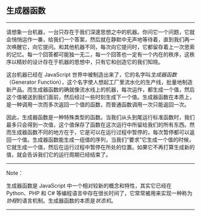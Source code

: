 ## 生成器函数

---

请想象一台机器，一台只存在于我们深邃思想之中的机器。你问它一个问题，它就会悄悄运作一番，给我们一个答案，然后就在静默中无声地等待着，直到我们再一次唤醒它，向它提问。和其他机器不同，每次向它提问时，它都留存着上一次思索的记忆。每一个回答都可能独一无二，每一个回答也一定有一个内在的秩序，这秩序以精妙的设计存在于机器的思想中，只有它和创造它的我们知晓。

这台机器已经在 JavaScript 世界中被制造出来了，它的名字叫*生成器函数*（Generator Function），这个名字使人想起工厂里流水化的生产线，批量地制造新产品。而生成器函数的确就像流水线上的机器，每次运作，都生成一个值，然后这个值被送到我们面前，然后经过一些时刻生成下一个值。生成器函数在本质上，是一种调用一次而多次返回一个值的函数，而普通函数调用一次只能返回一次。

因此，生成器函数是一种特殊类型的函数。当我们从头到尾运行标准函数时，我们最多只会得到一次值，这个值保存了函数在这次运行中所留给我们的所有东西。然而生成器函数不同的地方在于，它是可以在运行过程中暂停的，每次暂停都可以返回一个值。生成器函数能生成一组值的序列，当我们“要求”它生成一个值的时候，它就生成一个值，然后在运行过程中暂停在所处的位置。如果它不再打算生成新的值，就会告诉我们它的运行周期已经结束了。



---

Note：

生成器函数是 JavaScript 中一个相对较新的概念和特性，其实它已经在 Python、PHP 和 C# 等编程语言中存在很长时间了，它常常被用来实现一种称为*协程*的语言机制。生成器函数的本质是*状态机*。

---

